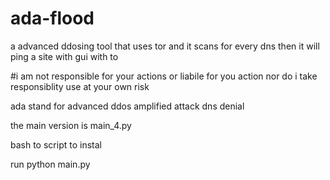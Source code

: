 # ada-flood
a advanced ddosing tool that uses tor and it scans for every dns  then it will ping a site with gui with to

#i am not responsible for your actions or liabile for you action nor do i take responsiblity  use at your own risk

ada stand for advanced ddos amplified attack dns denial


the main version is main_4.py 

bash to script to instal

run python main.py
